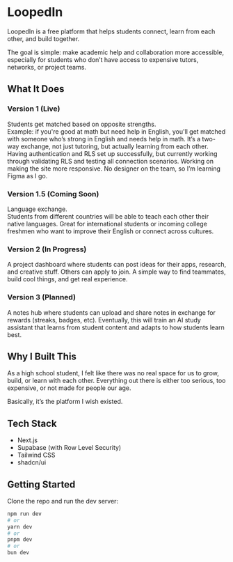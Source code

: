 # LoopedIn

LoopedIn is a free platform that helps students connect, learn from each other, and build together.

The goal is simple: make academic help and collaboration more accessible, especially for students who don’t have access to expensive tutors, networks, or project teams.

## What It Does

### Version 1 (Live)
Students get matched based on opposite strengths.  
Example: if you're good at math but need help in English, you'll get matched with someone who’s strong in English and needs help in math. It’s a two-way exchange, not just tutoring, but actually learning from each other. Having authentication and RLS set up successfully, but currently working through validating RLS and testing all connection scenarios. Working on making the site more responsive. No designer on the team, so I’m learning Figma as I go.

### Version 1.5 (Coming Soon)
Language exchange.  
Students from different countries will be able to teach each other their native languages. Great for international students or incoming college freshmen who want to improve their English or connect across cultures.

### Version 2 (In Progress)
A project dashboard where students can post ideas for their apps, research, and creative stuff. Others can apply to join. A simple way to find teammates, build cool things, and get real experience.

### Version 3 (Planned)
A notes hub where students can upload and share notes in exchange for rewards (streaks, badges, etc). Eventually, this will train an AI study assistant that learns from student content and adapts to how students learn best.

## Why I Built This

As a high school student, I felt like there was no real space for us to grow, build, or learn with each other. Everything out there is either too serious, too expensive, or not made for people our age.  

Basically, it’s the platform I wish existed.

## Tech Stack

- Next.js 
- Supabase (with Row Level Security)
- Tailwind CSS
- shadcn/ui

## Getting Started

Clone the repo and run the dev server:

```bash
npm run dev
# or
yarn dev
# or
pnpm dev
# or
bun dev

